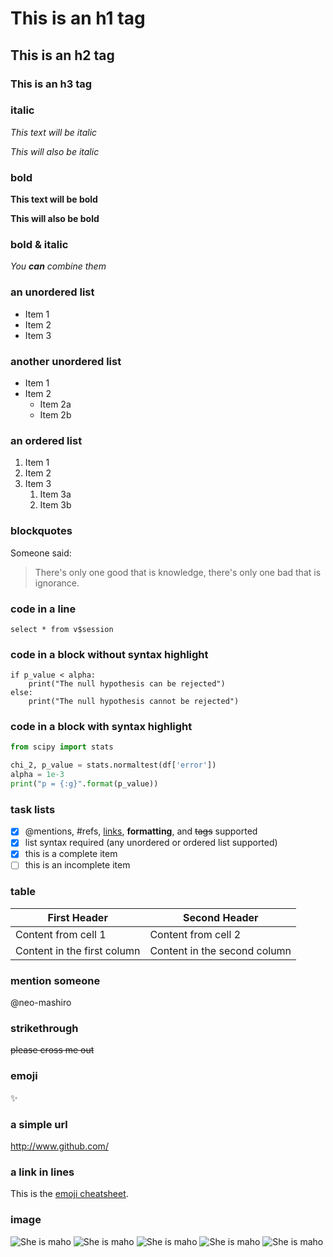 # This is an h1 tag
## This is an h2 tag
### This is an h3 tag

### italic
*This text will be italic*

_This will also be italic_

### bold
**This text will be bold**

__This will also be bold__

### bold & italic
_You **can** combine them_

### an unordered list
- Item 1
- Item 2
- Item 3

### another unordered list
* Item 1
* Item 2
  * Item 2a
  * Item 2b

### an ordered list
1. Item 1
1. Item 2
1. Item 3
   1. Item 3a
   1. Item 3b

### blockquotes
Someone said:

> There's only one good that is knowledge,
> there's only one bad that is ignorance.

### code in a line
`select * from v$session`

### code in a block without syntax highlight
```
if p_value < alpha:
    print("The null hypothesis can be rejected")
else:
    print("The null hypothesis cannot be rejected")
```

### code in a block with syntax highlight
```python
from scipy import stats

chi_2, p_value = stats.normaltest(df['error'])
alpha = 1e-3
print("p = {:g}".format(p_value))
```

### task lists
- [x] @mentions, #refs, [links](), **formatting**, and <del>tags</del> supported
- [x] list syntax required (any unordered or ordered list supported)
- [x] this is a complete item
- [ ] this is an incomplete item

### table
First Header | Second Header
------------ | -------------
Content from cell 1 | Content from cell 2
Content in the first column | Content in the second column

### mention someone
@neo-mashiro

### strikethrough
~~please cross me out~~

### emoji
:sparkles:

### a simple url
http://www.github.com/

### a link in lines
This is the [emoji cheatsheet](https://www.webpagefx.com/tools/emoji-cheat-sheet/).

### image
![She is maho](http://august-soft.com/daito/bnx/bnx150x600_14.jpg?)
![She is maho](http://august-soft.com/daito/bnx/bnx150x600_01.jpg?)
![She is maho](http://august-soft.com/daito/bnx/bnx150x600_05.jpg?)
![She is maho](http://august-soft.com/daito/bnx/bnx150x600_08.jpg?)
![She is maho](http://august-soft.com/daito/bnx/bnx150x600_09.jpg?)
